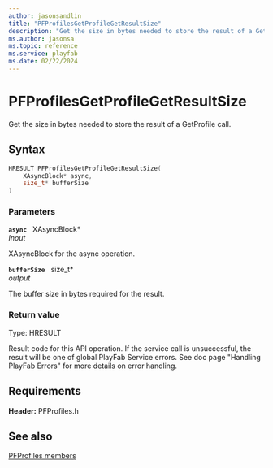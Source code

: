 ```yaml
---
author: jasonsandlin
title: "PFProfilesGetProfileGetResultSize"
description: "Get the size in bytes needed to store the result of a GetProfile call."
ms.author: jasonsa
ms.topic: reference
ms.service: playfab
ms.date: 02/22/2024
---
```


# PFProfilesGetProfileGetResultSize  

Get the size in bytes needed to store the result of a GetProfile call.  

## Syntax  
  
```cpp
HRESULT PFProfilesGetProfileGetResultSize(  
    XAsyncBlock* async,  
    size_t* bufferSize  
)  
```  
  
### Parameters  
  
**`async`** &nbsp; XAsyncBlock*  
*_Inout_*  
  
XAsyncBlock for the async operation.  
  
**`bufferSize`** &nbsp; size_t*  
*output*  
  
The buffer size in bytes required for the result.  
  
  
### Return value
Type: HRESULT
  
Result code for this API operation. If the service call is unsuccessful, the result will be one of global PlayFab Service errors. See doc page "Handling PlayFab Errors" for more details on error handling.
  
  
## Requirements  
  
**Header:** PFProfiles.h
  
## See also  
[PFProfiles members](../pfprofiles_members.md)  

  
  
